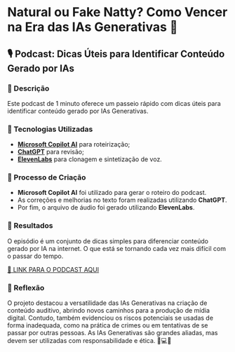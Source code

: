 # Natural ou Fake Natty? Como Vencer na Era das IAs Generativas 🌟

## 🎙️ Podcast: Dicas Úteis para Identificar Conteúdo Gerado por IAs

### 📒 Descrição
Este podcast de 1 minuto oferece um passeio rápido com dicas úteis para identificar conteúdo gerado por IAs Generativas.

### 🤖 Tecnologias Utilizadas
- **[Microsoft Copilot AI](https://copilot.microsoft.com/)** para roteirização;
- **[ChatGPT](https://chat.openai.com)** para revisão;
- **[ElevenLabs](https://www.elevenlabs.io)** para clonagem e sintetização de voz.

### 🧐 Processo de Criação
- **Microsoft Copilot AI** foi utilizado para gerar o roteiro do podcast.
- As correções e melhorias no texto foram realizadas utilizando **ChatGPT**.
- Por fim, o arquivo de áudio foi gerado utilizando **ElevenLabs**.

### 🚀 Resultados
O episódio é um conjunto de dicas simples para diferenciar conteúdo gerado por IA na internet. O que está se tornando cada vez mais difícil com o passar do tempo.

[🔗 LINK PARA O PODCAST AQUI](/arquivo/PODCAST.mp3)

### 💭 Reflexão
O projeto destacou a versatilidade das IAs Generativas na criação de conteúdo auditivo, abrindo novos caminhos para a produção de mídia digital. Contudo, também evidenciou os riscos potenciais se usadas de forma inadequada, como na prática de crimes ou em tentativas de se passar por outras pessoas. As IAs Generativas são grandes aliadas, mas devem ser utilizadas com responsabilidade e ética. 👨💻🚀

